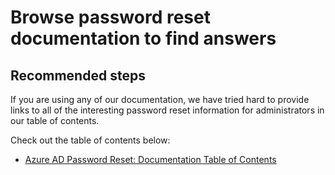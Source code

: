 <properties
    pageTitle="Browse password reset documentation to find answers"
    description="How to navigate SSPR documentation"
    service="microsoft.aad"
    resource="Microsoft_AAD_IAM"
    authors="gahug"
    displayOrder="17"
    selfHelpType="resource"
    resourceTags="sspr_passwordreset"
    cloudEnvironments="MoonCake"
    articleId="activedirectory-passwordmanagement-troubleshoot-9-mooncake"
/>

# Browse password reset documentation to find answers

## **Recommended steps**

If you are using any of our documentation, we have tried hard to provide links to all of the interesting password reset information for administrators in our table of contents.

Check out the table of contents below:

* [Azure AD Password Reset: Documentation Table of Contents](https://docs.azure.cn/active-directory/user-help/active-directory-passwords-update-your-own-password)

